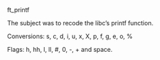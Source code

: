 ft_printf

The subject was to recode the libc’s printf function.

Conversions: s, c, d, i, u, x, X, p, f, g, e, o, %

Flags: h, hh, l, ll, #, 0, -, + and space.
